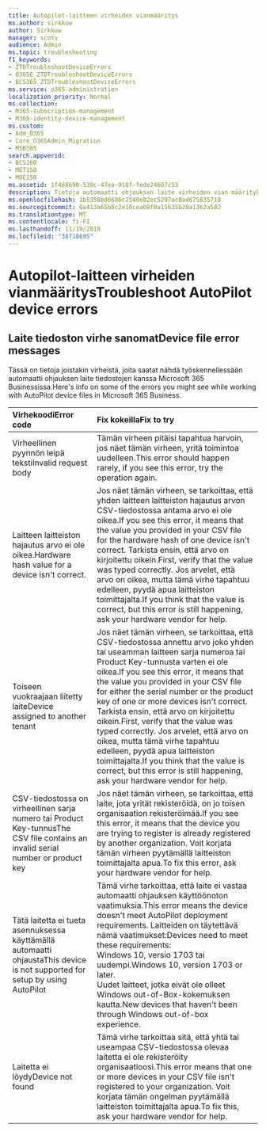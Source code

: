```yaml
---
title: Autopilot-laitteen virheiden vianmääritys
ms.author: sirkkuw
author: Sirkkuw
manager: scotv
audience: Admin
ms.topic: troubleshooting
f1_keywords:
- ZTDTroubleshootDeviceErrors
- O365E_ZTDTroubleshootDeviceErrors
- BCS365_ZTDTroubleshootDeviceErrors
ms.service: o365-administration
localization_priority: Normal
ms.collection:
- M365-subscription-management
- M365-identity-device-management
ms.custom:
- Adm_O365
- Core_O365Admin_Migration
- MSB365
search.appverid:
- BCS160
- MET150
- MOE150
ms.assetid: 1f468690-530c-47ea-918f-fede24607c53
description: Tietoja automaatti ohjauksen laite virheiden vian määrityksestä.
ms.openlocfilehash: 1b5358bd6686c2548e82ec5297ac0ad675835718
ms.sourcegitcommit: 6a413a65b8c2e10cea08f0a15635b28a1362a582
ms.translationtype: MT
ms.contentlocale: fi-FI
ms.lasthandoff: 11/19/2019
ms.locfileid: "38718695"
---
```

# <a name="troubleshoot-autopilot-device-errors"></a><span data-ttu-id="94fc4-103">Autopilot-laitteen virheiden vianmääritys</span><span class="sxs-lookup"><span data-stu-id="94fc4-103">Troubleshoot AutoPilot device errors</span></span>

## <a name="device-file-error-messages"></a><span data-ttu-id="94fc4-104">Laite tiedoston virhe sanomat</span><span class="sxs-lookup"><span data-stu-id="94fc4-104">Device file error messages</span></span>

<span data-ttu-id="94fc4-105">Tässä on tietoja joistakin virheistä, joita saatat nähdä työskennellessään automaatti ohjauksen laite tiedostojen kanssa Microsoft 365 Businessissa.</span><span class="sxs-lookup"><span data-stu-id="94fc4-105">Here's info on some of the errors you might see while working with AutoPilot device files in Microsoft 365 Business.</span></span> 
  
|<span data-ttu-id="94fc4-106">**Virhekoodi**</span><span class="sxs-lookup"><span data-stu-id="94fc4-106">**Error code**</span></span>|<span data-ttu-id="94fc4-107">**Fix kokeilla**</span><span class="sxs-lookup"><span data-stu-id="94fc4-107">**Fix to try**</span></span>|
|:-----|:-----|
|<span data-ttu-id="94fc4-108">Virheellinen pyynnön leipä teksti</span><span class="sxs-lookup"><span data-stu-id="94fc4-108">Invalid request body</span></span>  <br/> |<span data-ttu-id="94fc4-109">Tämän virheen pitäisi tapahtua harvoin, jos näet tämän virheen, yritä toimintoa uudelleen.</span><span class="sxs-lookup"><span data-stu-id="94fc4-109">This error should happen rarely, if you see this error, try the operation again.</span></span>  <br/> |
|<span data-ttu-id="94fc4-110">Laitteen laitteiston hajautus arvo ei ole oikea.</span><span class="sxs-lookup"><span data-stu-id="94fc4-110">Hardware hash value for a device isn't correct.</span></span>  <br/> |<span data-ttu-id="94fc4-111">Jos näet tämän virheen, se tarkoittaa, että yhden laitteen laitteiston hajautus arvon CSV-tiedostossa antama arvo ei ole oikea.</span><span class="sxs-lookup"><span data-stu-id="94fc4-111">If you see this error, it means that the value you provided in your CSV file for the hardware hash of one device isn't correct.</span></span> <span data-ttu-id="94fc4-112">Tarkista ensin, että arvo on kirjoitettu oikein.</span><span class="sxs-lookup"><span data-stu-id="94fc4-112">First, verify that the value was typed correctly.</span></span> <span data-ttu-id="94fc4-113">Jos arvelet, että arvo on oikea, mutta tämä virhe tapahtuu edelleen, pyydä apua laitteiston toimittajalta.</span><span class="sxs-lookup"><span data-stu-id="94fc4-113">If you think that the value is correct, but this error is still happening, ask your hardware vendor for help.</span></span>  <br/> |
|<span data-ttu-id="94fc4-114">Toiseen vuokraajaan liitetty laite</span><span class="sxs-lookup"><span data-stu-id="94fc4-114">Device assigned to another tenant</span></span>  <br/> |<span data-ttu-id="94fc4-115">Jos näet tämän virheen, se tarkoittaa, että CSV-tiedostossa annettu arvo joko yhden tai useamman laitteen sarja numeroa tai Product Key-tunnusta varten ei ole oikea.</span><span class="sxs-lookup"><span data-stu-id="94fc4-115">If you see this error, it means that the value you provided in your CSV file for either the serial number or the product key of one or more devices isn't correct.</span></span> <span data-ttu-id="94fc4-116">Tarkista ensin, että arvo on kirjoitettu oikein.</span><span class="sxs-lookup"><span data-stu-id="94fc4-116">First, verify that the value was typed correctly.</span></span> <span data-ttu-id="94fc4-117">Jos arvelet, että arvo on oikea, mutta tämä virhe tapahtuu edelleen, pyydä apua laitteiston toimittajalta.</span><span class="sxs-lookup"><span data-stu-id="94fc4-117">If you think that the value is correct, but this error is still happening, ask your hardware vendor for help.</span></span>  <br/> |
|<span data-ttu-id="94fc4-118">CSV-tiedostossa on virheellinen sarja numero tai Product Key-tunnus</span><span class="sxs-lookup"><span data-stu-id="94fc4-118">The CSV file contains an invalid serial number or product key</span></span>  <br/> |<span data-ttu-id="94fc4-119">Jos näet tämän virheen, se tarkoittaa, että laite, jota yrität rekisteröidä, on jo toisen organisaation rekisteröimää.</span><span class="sxs-lookup"><span data-stu-id="94fc4-119">If you see this error, it means that the device you are trying to register is already registered by another organization.</span></span> <span data-ttu-id="94fc4-120">Voit korjata tämän virheen pyytämällä laitteiston toimittajalta apua.</span><span class="sxs-lookup"><span data-stu-id="94fc4-120">To fix this error, ask your hardware vendor for help.</span></span>  <br/> |
|<span data-ttu-id="94fc4-121">Tätä laitetta ei tueta asennuksessa käyttämällä automaatti ohjausta</span><span class="sxs-lookup"><span data-stu-id="94fc4-121">This device is not supported for setup by using AutoPilot</span></span>  <br/> | <span data-ttu-id="94fc4-122">Tämä virhe tarkoittaa, että laite ei vastaa automaatti ohjauksen käyttöönoton vaatimuksia.</span><span class="sxs-lookup"><span data-stu-id="94fc4-122">This error means the device doesn't meet AutoPilot deployment requirements.</span></span> <span data-ttu-id="94fc4-123">Laitteiden on täytettävä nämä vaatimukset:</span><span class="sxs-lookup"><span data-stu-id="94fc4-123">Devices need to meet these requirements:</span></span>  <br/>  <span data-ttu-id="94fc4-124">Windows 10, versio 1703 tai uudempi.</span><span class="sxs-lookup"><span data-stu-id="94fc4-124">Windows 10, version 1703 or later.</span></span>  <br/>  <span data-ttu-id="94fc4-125">Uudet laitteet, jotka eivät ole olleet Windows out-of-Box-kokemuksen kautta.</span><span class="sxs-lookup"><span data-stu-id="94fc4-125">New devices that haven't been through Windows out-of-box experience.</span></span>  <br/> |
|<span data-ttu-id="94fc4-126">Laitetta ei löydy</span><span class="sxs-lookup"><span data-stu-id="94fc4-126">Device not found</span></span>  <br/> |<span data-ttu-id="94fc4-127">Tämä virhe tarkoittaa sitä, että yhtä tai useampaa CSV-tiedostossa olevaa laitetta ei ole rekisteröity organisaatioosi.</span><span class="sxs-lookup"><span data-stu-id="94fc4-127">This error means that one or more devices in your CSV file isn't registered to your organization.</span></span> <span data-ttu-id="94fc4-128">Voit korjata tämän ongelman pyytämällä laitteiston toimittajalta apua.</span><span class="sxs-lookup"><span data-stu-id="94fc4-128">To fix this, ask your hardware vendor for help.</span></span>  <br/> |
